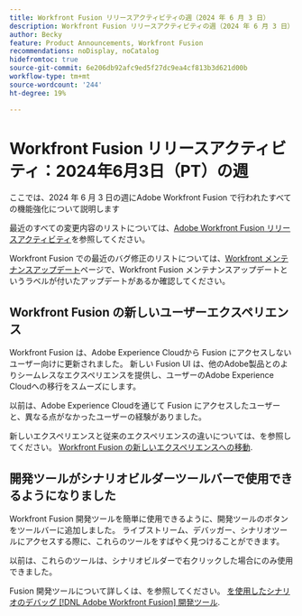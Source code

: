 ```yaml
---
title: Workfront Fusion リリースアクティビティの週（2024 年 6 月 3 日）
description: Workfront Fusion リリースアクティビティの週（2024 年 6 月 3 日）
author: Becky
feature: Product Announcements, Workfront Fusion
recommendations: noDisplay, noCatalog
hidefromtoc: true
source-git-commit: 6e206db92afc9ed5f27dc9ea4cf813b3d621d00b
workflow-type: tm+mt
source-wordcount: '244'
ht-degree: 19%

---
```


# Workfront Fusion リリースアクティビティ：2024年6月3日（PT）の週

ここでは、2024 年 6 月 3 日の週にAdobe Workfront Fusion で行われたすべての機能強化について説明します

最近のすべての変更内容のリストについては、[Adobe Workfront Fusion リリースアクティビティ](../../../product-announcements/product-releases/fusion-release-activity/fusion-release-activity.md)を参照してください。

Workfront Fusion での最近のバグ修正のリストについては、[Workfront メンテナンスアップデート](https://experienceleague.adobe.com/docs/workfront-known-issues/releases/current-updates.html?lang=ja)ページで、Workfront Fusion メンテナンスアップデートというラベルが付いたアップデートがあるか確認してください。

## Workfront Fusion の新しいユーザーエクスペリエンス

Workfront Fusion は、Adobe Experience Cloudから Fusion にアクセスしないユーザー向けに更新されました。 新しい Fusion UI は、他のAdobe製品とのよりシームレスなエクスペリエンスを提供し、ユーザーのAdobe Experience Cloudへの移行をスムーズにします。

以前は、Adobe Experience Cloudを通じて Fusion にアクセスしたユーザーと、異なる点がなかったユーザーの経験がありました。

新しいエクスペリエンスと従来のエクスペリエンスの違いについては、を参照してください。 [Workfront Fusion の新しいエクスペリエンスへの移動](/help/quicksilver/workfront-fusion/get-started/new-fusion-ui.md).

## 開発ツールがシナリオビルダーツールバーで使用できるようになりました

Workfront Fusion 開発ツールを簡単に使用できるように、開発ツールのボタンをツールバーに追加しました。 ライブストリーム、デバッガー、シナリオツールにアクセスする際に、これらのツールをすばやく見つけることができます。

以前は、これらのツールは、シナリオビルダーで右クリックした場合にのみ使用できました。

Fusion 開発ツールについて詳しくは、を参照してください。 [を使用したシナリオのデバッグ [!DNL Adobe Workfront Fusion] 開発ツール](/help/quicksilver/workfront-fusion/scenarios/debug-scenarios-with-dev-tool.md).

